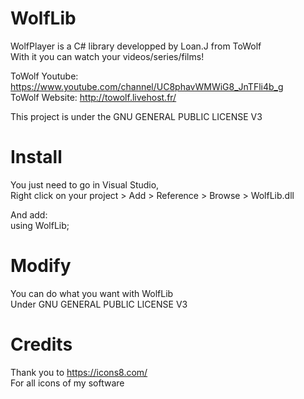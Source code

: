 # WolfLib                                                                                      
                                                                                     
WolfPlayer is a C# library developped by Loan.J from ToWolf                                                                             
With it you can watch your videos/series/films!                                                         
                                                                                                                  
ToWolf Youtube: https://www.youtube.com/channel/UC8phavWMWiG8_JnTFli4b_g                                                         
ToWolf Website: http://towolf.livehost.fr/                                                         
                                                                                                                  
This project is under the GNU GENERAL PUBLIC LICENSE V3                                                         
                                                                                                                  
# Install                                                                                                                  
                                                                                                                  
You just need to go in Visual Studio,                                                               
Right click on your project > Add > Reference > Browse > WolfLib.dll                                                               
                                                                                                                              
And add:                                                               
using WolfLib;                                                               
                                                                                                                  
# Modify                                                                                                                  
                                                                                                                              
You can do what you want with WolfLib                                                                  
Under GNU GENERAL PUBLIC LICENSE V3                                                                  
                                                                                                                  
# Credits                                                                                                                  
                                                                                                                  
Thank you to https://icons8.com/                                                         
For all icons of my software                                                         

